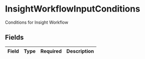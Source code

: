 # InsightWorkflowInputConditions

Conditions for Insight Workflow


## Fields

| Field       | Type        | Required    | Description |
| ----------- | ----------- | ----------- | ----------- |